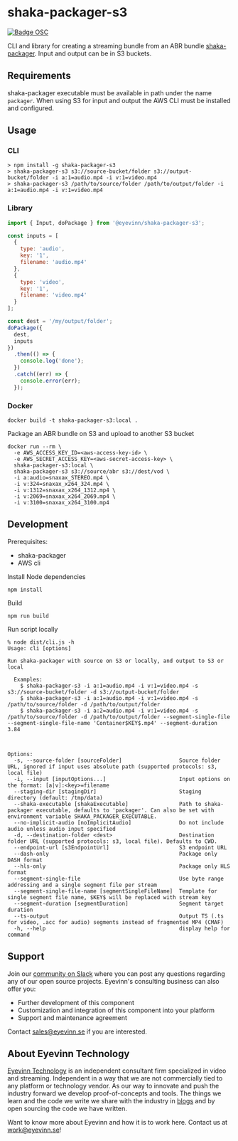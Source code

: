 # shaka-packager-s3

[![Badge OSC](https://img.shields.io/badge/Evaluate-24243B?style=for-the-badge&logo=data:image/svg+xml;base64,PHN2ZyB3aWR0aD0iMjQiIGhlaWdodD0iMjQiIHZpZXdCb3g9IjAgMCAyNCAyNCIgZmlsbD0ibm9uZSIgeG1sbnM9Imh0dHA6Ly93d3cudzMub3JnLzIwMDAvc3ZnIj4KPGNpcmNsZSBjeD0iMTIiIGN5PSIxMiIgcj0iMTIiIGZpbGw9InVybCgjcGFpbnQwX2xpbmVhcl8yODIxXzMxNjcyKSIvPgo8Y2lyY2xlIGN4PSIxMiIgY3k9IjEyIiByPSI3IiBzdHJva2U9ImJsYWNrIiBzdHJva2Utd2lkdGg9IjIiLz4KPGRlZnM%2BCjxsaW5lYXJHcmFkaWVudCBpZD0icGFpbnQwX2xpbmVhcl8yODIxXzMxNjcyIiB4MT0iMTIiIHkxPSIwIiB4Mj0iMTIiIHkyPSIyNCIgZ3JhZGllbnRVbml0cz0idXNlclNwYWNlT25Vc2UiPgo8c3RvcCBzdG9wLWNvbG9yPSIjQzE4M0ZGIi8%2BCjxzdG9wIG9mZnNldD0iMSIgc3RvcC1jb2xvcj0iIzREQzlGRiIvPgo8L2xpbmVhckdyYWRpZW50Pgo8L2RlZnM%2BCjwvc3ZnPgo%3D)](https://app.osaas.io/browse/eyevinn-shaka-packager-s3)

CLI and library for creating a streaming bundle from an ABR bundle [shaka-packager](https://github.com/shaka-project/shaka-packager). Input and output can be in S3 buckets.

## Requirements

shaka-packager executable must be available in path under the name `packager`. When using S3 for input and output the AWS CLI must be installed and configured.

## Usage

### CLI

```
> npm install -g shaka-packager-s3
> shaka-packager-s3 s3://source-bucket/folder s3://output-bucket/folder -i a:1=audio.mp4 -i v:1=video.mp4
> shaka-packager-s3 /path/to/source/folder /path/to/output/folder -i a:1=audio.mp4 -i v:1=video.mp4

```

### Library

```javascript
import { Input, doPackage } from '@eyevinn/shaka-packager-s3';

const inputs = [
  {
    type: 'audio',
    key: '1',
    filename: 'audio.mp4'
  },
  {
    type: 'video',
    key: '1',
    filename: 'video.mp4'
  }
];

const dest = '/my/output/folder';
doPackage({
  dest,
  inputs
})
  .then(() => {
    console.log('done');
  })
  .catch((err) => {
    console.error(err);
  });
```

### Docker

```
docker build -t shaka-packager-s3:local .
```

Package an ABR bundle on S3 and upload to another S3 bucket

```
docker run --rm \
  -e AWS_ACCESS_KEY_ID=<aws-access-key-id> \
  -e AWS_SECRET_ACCESS_KEY=<aws-secret-access-key> \
  shaka-packager-s3:local \
  shaka-packager-s3 s3://source/abr s3://dest/vod \
  -i a:audio=snaxax_STEREO.mp4 \
  -i v:324=snaxax_x264_324.mp4 \
  -i v:1312=snaxax_x264_1312.mp4 \
  -i v:2069=snaxax_x264_2069.mp4 \
  -i v:3100=snaxax_x264_3100.mp4
```

## Development

Prerequisites:

- shaka-packager
- AWS cli

Install Node dependencies

```
npm install
```

Build

```
npm run build
```

Run script locally

```
% node dist/cli.js -h
Usage: cli [options]

Run shaka-packager with source on S3 or locally, and output to S3 or local

  Examples:
    $ shaka-packager-s3 -i a:1=audio.mp4 -i v:1=video.mp4 -s s3://source-bucket/folder -d s3://output-bucket/folder
    $ shaka-packager-s3 -i a:1=audio.mp4 -i v:1=video.mp4 -s /path/to/source/folder -d /path/to/output/folder
    $ shaka-packager-s3 -i a:2=audio.mp4 -i v:1=video.mp4 -s /path/to/source/folder -d /path/to/output/folder --segment-single-file --segment-single-file-name 'Container$KEY$.mp4' --segment-duration 3.84



Options:
  -s, --source-folder [sourceFolder]                  Source folder URL, ignored if input uses absolute path (supported protocols: s3, local file)
  -i, --input [inputOptions...]                       Input options on the format: [a|v]:<key>=filename
  --staging-dir [stagingDir]                          Staging directory (default: /tmp/data)
  --shaka-executable [shakaExecutable]                Path to shaka-packager executable, defaults to 'packager'. Can also be set with environment variable SHAKA_PACKAGER_EXECUTABLE.
  --no-implicit-audio [noImplicitAudio]               Do not include audio unless audio input specified
  -d, --destination-folder <dest>                     Destination folder URL (supported protocols: s3, local file). Defaults to CWD.
  --endpoint-url [s3EndpointUrl]                      S3 endpoint URL
  --dash-only                                         Package only DASH format
  --hls-only                                          Package only HLS format
  --segment-single-file                               Use byte range addressing and a single segment file per stream
  --segment-single-file-name [segmentSingleFileName]  Template for single segment file name, $KEY$ will be replaced with stream key
  --segment-duration [segmentDuration]                Segment target duration
  --ts-output                                         Output TS (.ts for video, .acc for audio) segments instead of fragmented MP4 (CMAF)
  -h, --help                                          display help for command

```

## Support

Join our [community on Slack](http://slack.streamingtech.se) where you can post any questions regarding any of our open source projects. Eyevinn's consulting business can also offer you:

- Further development of this component
- Customization and integration of this component into your platform
- Support and maintenance agreement

Contact [sales@eyevinn.se](mailto:sales@eyevinn.se) if you are interested.

## About Eyevinn Technology

[Eyevinn Technology](https://www.eyevinntechnology.se) is an independent consultant firm specialized in video and streaming. Independent in a way that we are not commercially tied to any platform or technology vendor. As our way to innovate and push the industry forward we develop proof-of-concepts and tools. The things we learn and the code we write we share with the industry in [blogs](https://dev.to/video) and by open sourcing the code we have written.

Want to know more about Eyevinn and how it is to work here. Contact us at work@eyevinn.se!
